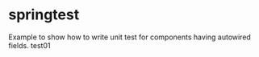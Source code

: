 springtest
==========
Example to show how to write unit test for components having autowired fields.
test01
